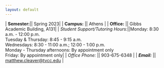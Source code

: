```yaml
---
layout: default
---
```

| **Semester:**|| Spring 2023|
| <strong>Campus:</strong>      || Athens                   |
| **Office:**       || Gibbs Academic Building, A131|
| *Student Support/Tutoring Hours:*||Monday: 8:30 a.m. - 12:00 p.m.<br />Tuesday & Thursday: 8:45 - 9:15 a.m.<br />Wednesdays: 8:30 - 11:00 a.m.; 12:00 - 1:00 p.m.<br />Monday - Thursday afternoons: By appointment only <br />Friday: By appointment only|
| *Office Phone:* || 903-675-6348                      |
| ***Email:***        || matthew.cleaver@tvcc.edu |
